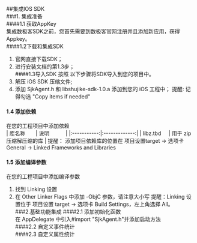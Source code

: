 ##集成IOS SDK  
###1.	集成准备  
####1.1 获取AppKey  
集成数极客SDK之前，您首先需要到数极客官网注册并且添加新应用，获得Appkey。  
####1.2下载和集成SDK  
1. 官网直接下载SDK；      
2. 进行安装文档的第1.3步；     
####1.3导入SDK
按照 以下步骤将SDK导入到您的项目中。 
1. 解压 iOS SDK 压缩文件;  
2. 添加 SjkAgent.h 和 libshujike-sdk-1.0.a 添加到您的 iOS 工程中；
提醒: 记得勾选 "Copy items if needed"    
#### 1.4 添加依赖  
在您的工程项目中添加依赖  
| 库名称       | 说明           |
|:-----------:|:-------------:|
| libz.tbd      | 用于 zip压缩解压缩的库 |
提醒：
添加项目依赖库的位置在 项目设置target -> 选项卡General -> Linked Frameworks and Libraries  
#### 1.5 添加编译参数
在您的工程项目中添加编译参数
1. 找到 Linking 设置
2. 在 Other Linker Flags 中添加 -ObjC 参数，请注意大小写
提醒：Linking 设置位于 项目设置 target -> 选项卡 Build Settings，左上角选择 All。  
###2.基础功能集成
####2.1 添加初始化函数  
在 AppDelegate 中引入#import "SjkAgent.h"并添加启动方法  
####2.2 自定义事件统计  
####2.3 自定义属性统计

